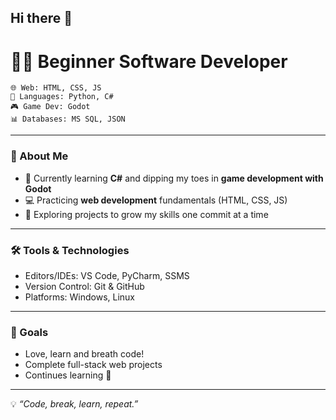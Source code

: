 ## Hi there 👋

# 👨‍💻 Beginner Software Developer  

```
🌐 Web: HTML, CSS, JS
🐍 Languages: Python, C#
🎮 Game Dev: Godot
📊 Databases: MS SQL, JSON
```

---

### 📌 About Me
- 🌱 Currently learning **C#** and dipping my toes in **game development with Godot**  
- 💻 Practicing **web development** fundamentals (HTML, CSS, JS)  
- 🚀 Exploring projects to grow my skills one commit at a time  

---

### 🛠️ Tools & Technologies
- Editors/IDEs: VS Code, PyCharm, SSMS
- Version Control: Git & GitHub  
- Platforms: Windows, Linux  

---

### 🎯 Goals
- Love, learn and breath code!
- Complete full-stack web projects
- Continues learning 🤩

---

💡 *“Code, break, learn, repeat.”*  
